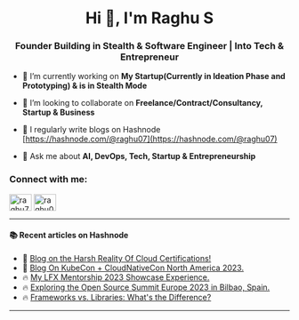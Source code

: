 <h1 align="center">Hi 👋, I'm Raghu S</h1>
<h3 align="center">Founder Building in Stealth & Software Engineer | Into Tech & Entrepreneur</h3>

- 🔭 I’m currently working on **My Startup(Currently in Ideation Phase and Prototyping) & is in Stealth Mode**

- 👯 I’m looking to collaborate on **Freelance/Contract/Consultancy, Startup & Business**

- 📝 I regularly write blogs on Hashnode [https://hashnode.com/@raghu07](https://hashnode.com/@raghu07)

- 💬 Ask me about **AI, DevOps, Tech, Startup & Entrepreneurship**

<h3 align="left">Connect with me:</h3>

<p align="left">
<a href="https://twitter.com/raghustwt" target="blank"><img align="center" src="https://raw.githubusercontent.com/rahuldkjain/github-profile-readme-generator/master/src/images/icons/Social/twitter.svg" alt="raghu7_" height="30" width="40" /></a>
<a href="https://www.linkedin.com/in/raghu007/" target="blank"><img align="center" src="https://raw.githubusercontent.com/rahuldkjain/github-profile-readme-generator/master/src/images/icons/Social/linked-in-alt.svg" alt="raghu0007/" height="30" width="40" /></a>
</p>

---
#### :books: Recent articles on Hashnode
<!-- BLOGPOSTS:START -->
 - 🌮 [Blog on the Harsh Reality Of Cloud Certifications!](https://raghu0007.hashnode.dev/blog-on-the-harsh-reality-of-cloud-certifications)
 - 🌮 [Blog On KubeCon + CloudNativeCon North America 2023.](https://raghu0007.hashnode.dev/blog-on-kubecon-cloudnativecon-north-america-2023)
 - 🔥 [My LFX Mentorship 2023 Showcase Experience.](https://raghu0007.hashnode.dev/my-lfx-mentorship-2023-showcase-experience)
 - 🔥 [Exploring the Open Source Summit Europe 2023 in Bilbao, Spain.](https://raghu0007.hashnode.dev/exploring-the-open-source-summit-europe-2023-in-bilbao-spain)
 - 🔥 [Frameworks vs. Libraries: What&#39;s the Difference?](https://raghu0007.hashnode.dev/frameworks-vs-libraries-whats-the-difference)<!-- BLOGPOSTS:END -->
---
